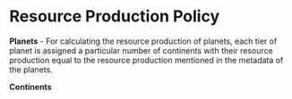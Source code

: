 # Resource  Production Policy

**Planets** - For calculating the resource production of planets, each tier of planet is assigned a particular number of continents with their resource production equal to the resource production mentioned in the metadata of the planets. 

**Continents**

   

